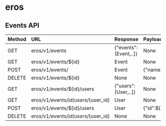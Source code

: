# eros

## Events API


| Method | URL       | Response                      | Payload                          |
|-------|:-----------|:------------------------------|:---------------------------------|
| GET | eros/v1/events | {"events": [Event,..]} | None | 
| GET | eros/v1/events/${id} | Event | None |
| POST | eros/v1/events/ | Event | {"name":Str,"datetime":Str,"location":Str} |
| DELETE | eros/v1/events/${id} | None  | None |
| GET | eros/v1/events/${id}/users | {"users": [User,..]} | None | 
| GET | eros/v1/events/${id}/users/${user_id} | User | None |
| POST | eros/v1/events/${id}/users | User | {"id":${user_id}} |
| DELETE | eros/v1/events/${id}/users/${user_id} | None  | None |
